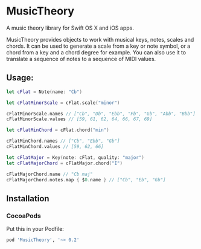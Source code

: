 # MusicTheory
A music theory library for Swift OS X and iOS apps. 

MusicTheory provides objects to work with musical keys, notes, scales and chords. It can be used to generate a scale from a key or note symbol, or a chord from a key and a chord degree for example. You can also use it to translate a sequence of notes to a sequence of MIDI values.

## Usage:

```swift
let cFlat = Note(name: "Cb")

let cFlatMinorScale = cFlat.scale("minor")

cFlatMinorScale.names // ["Cb", "Db", "Ebb", "Fb", "Gb", "Abb", "Bbb"]
cFlatMinorScale.values // [59, 61, 62, 64, 66, 67, 69]

let cFlatMinChord = cFlat.chord("min")

cFlatMinChord.names // ["Cb", "Ebb", "Gb"]
cFlatMinChord.values // [59, 62, 66]

let cFlatMajor = Key(note: cFlat, quality: "major")
let cFlatMajorChord = cFlatMajor.chord("I")

cFlatMajorChord.name // "Cb maj"
cFlatMajorChord.notes.map { $0.name } // ["Cb", "Eb", "Gb"]
```

## Installation

### CocoaPods

Put this in your Podfile:

```ruby
pod 'MusicTheory', '~> 0.2'
```
